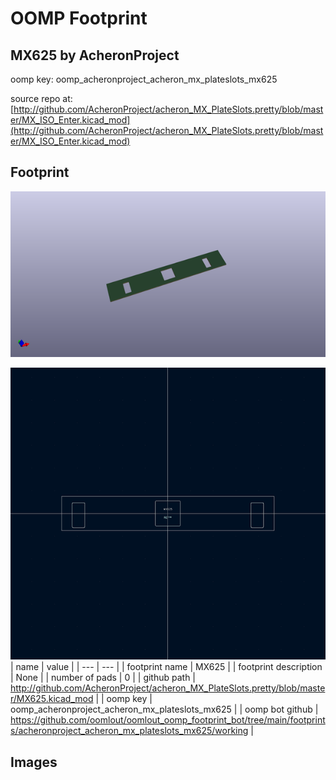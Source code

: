# OOMP Footprint  
## MX625  by AcheronProject  
  
oomp key: oomp_acheronproject_acheron_mx_plateslots_mx625  
  
source repo at: [http://github.com/AcheronProject/acheron_MX_PlateSlots.pretty/blob/master/MX_ISO_Enter.kicad_mod](http://github.com/AcheronProject/acheron_MX_PlateSlots.pretty/blob/master/MX_ISO_Enter.kicad_mod)  
## Footprint  
  
[![working_kicad_pcb_3d.png](working_kicad_pcb_3d_600.png)](working_kicad_pcb_3d.png)  
  
[![working.png](working_600.png)](working.png)  
| name | value | 
| --- | --- | 
| footprint name | MX625 | 
| footprint description | None | 
| number of pads | 0 | 
| github path | http://github.com/AcheronProject/acheron_MX_PlateSlots.pretty/blob/master/MX625.kicad_mod | 
| oomp key | oomp_acheronproject_acheron_mx_plateslots_mx625 | 
| oomp bot github | https://github.com/oomlout/oomlout_oomp_footprint_bot/tree/main/footprints/acheronproject_acheron_mx_plateslots_mx625/working | 
## Images  
